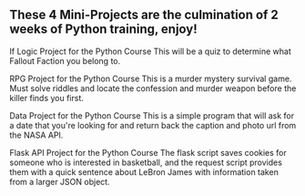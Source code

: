 These 4 Mini-Projects are the culmination of 2 weeks of Python training, enjoy!
-------------------------------------------------------------------------------
If Logic Project for the Python Course 
This will be a quiz to determine what Fallout Faction you belong to. 


RPG Project for the Python Course
This is a murder mystery survival game. Must solve riddles and locate the confession and murder weapon before the killer finds you first. 


Data Project for the Python Course
This is a simple program that will ask for a date that you're looking for and return back the caption and photo url from the NASA API.

Flask API Project for the Python Course
The flask script saves cookies for someone who is interested in basketball, and the request script provides them with a quick sentence about LeBron James with information taken from a larger JSON object.
